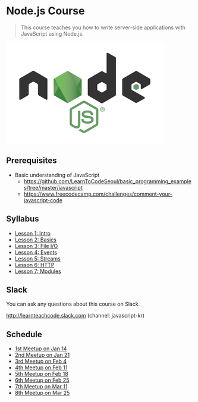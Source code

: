 # Node.js Course

> This course teaches you how to write server-side applications with JavaScript using Node.js.

![nodejs-logo](nodejs-logo.png)

## Prerequisites
- Basic understanding of JavaScript
	- https://github.com/LearnToCodeSeoul/basic_programming_examples/tree/master/javascript
	- https://www.freecodecamp.com/challenges/comment-your-javascript-code

## Syllabus
- [Lesson 1: Intro](/lesson1/)
- [Lesson 2: Basics](/lesson2/)
- [Lesson 3: File I/O](/lesson3/)
- [Lesson 4: Events](/lesson4/)
- [Lesson 5: Streams](/lesson5/)
- [Lesson 6: HTTP](/lesson6/)
- [Lesson 7: Modules](/lesson7/)

## Slack

You can ask any questions about this course on Slack.

http://learnteachcode.slack.com (channel: javascript-kr)

## Schedule
- [1st Meetup on Jan 14](https://www.meetup.com/Learn-Teach-Code-Seoul/events/236563042/)
- [2nd Meetup on Jan 21](https://www.meetup.com/Learn-Teach-Code-Seoul/events/236918324/)
- [3rd Meetup on Feb 4](https://www.meetup.com/Learn-Teach-Code-Seoul/events/237089471/)
- [4th Meetup on Feb 11](https://www.meetup.com/Learn-Teach-Code-Seoul/events/237283260/)
- [5th Meetup on Feb 18](https://www.meetup.com/Learn-Teach-Code-Seoul/events/237542927/)
- [6th Meetup on Feb 25](https://www.meetup.com/Learn-Teach-Code-Seoul/events/237777463/)
- [7th Meetup on Mar 11](https://www.meetup.com/Learn-Teach-Code-Seoul/events/238081011/)
- [8th Meetup on Mar 25](https://www.meetup.com/Learn-Teach-Code-Seoul/events/238428868/)
